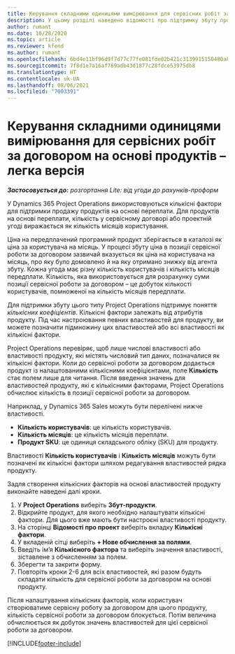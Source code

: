 ```yaml
---
title: Керування складними одиницями вимірювання для сервісних робіт за договором на основі продуктів – легка версія
description: У цьому розділі наведено відомості про підтримку збуту продуктів на основі передплати.
author: rumant
ms.date: 10/28/2020
ms.topic: article
ms.reviewer: kfend
ms.author: rumant
ms.openlocfilehash: 6bd4e11bf96d9f7d77c77fe081fde02b421c3139915150480a8d1a4d812887f6
ms.sourcegitcommit: 7f8d1e7a16af769adb43d1877c28fdce53975db8
ms.translationtype: HT
ms.contentlocale: uk-UA
ms.lasthandoff: 08/06/2021
ms.locfileid: "7003391"
---
```

# <a name="manage-complex-units-for-product-based-contract-lines---lite"></a>Керування складними одиницями вимірювання для сервісних робіт за договором на основі продуктів – легка версія

_**Застосовується до:** розгортання Lite: від угоди до рахунків-проформ_

У Dynamics 365 Project Operations використовуються кількісні фактори для підтримки продажу продуктів на основі переплати. Для продуктів на основі переплати, кількість у сервісному договорі або проектній угоді виражається як кількість місяців користування.

Ціна на передплачений програмний продукт зберігається в каталозі як ціна за користувача на місяць. У процесі збуту ціна в позиції сервісної роботи за договором зазвичай вказується як ціна на користувача на місяць, про яку було домовлено й на яку отримано знижку від агента збуту. Кожна угода має різну кількість користувачів і кількість місяців передплати. Кількість, яка використовується для розрахунку суми позиції сервісної роботи за договором – це добуток кількості користувачів, помноженої на кількість місяців передплати.

Для підтримки збуту цього типу Project Operations підтримує поняття *кількісних коефіцієнтів*. Кількісні фактори залежать від атрибутів продукту. Під час настроювання певних властивостей для продукту, ви можете позначити підмножину цих властивостей або всі властивості як кількісні фактори.

Project Operations перевіряє, щоб лише числові властивості або властивості продукту, які містять числовий тип даних, позначалися як кількісні фактори. Коли до сервісної роботи за договором додається продукт із налаштованими кількісними коефіцієнтами, поле **Кількість** стає полем лише для читання. Після введення значень для властивостей продукту, які є кількісними факторами, Project Operations обчислює кількість в позиції сервісної роботи за договором.

Наприклад, у Dynamics 365 Sales можуть бути перелічені нижче властивості.

- **Кількість користувачів**: це кількість користувачів.
- **Кількість місяців**: це кількість місяців переплати.
- **Продукт SKU**: це одиниця складського обліку (SKU) для продукту.

Властивості **Кількість користувачів** і **Кількість місяців** можуть бути позначені як кількісні фактори шляхом редагування властивостей рядка продукту.

Задля створення кількісних факторів на основі властивостей продукту виконайте наведені далі кроки.

1. У **Project Operations** виберіть **Збут-продукти**.
2. Відкрийте продукт, для якого необхідно налаштувати кількісні фактори. Для цього вже мають бути настроєні властивості продукту.
3. На сторінці **Відомості про проект** виберіть вкладку **Кількісні фактори**.
4. У вкладеній сітці виберіть **+ Нове обчислення за полями**.
5. Введіть ім’я **Кількісного фактора** та виберіть значення властивості, зіставлене з обчисленням за полем.
6. Зберегти та закрити форму.
7. Повторіть кроки 2-6 для всіх властивостей, які разом будуть складати кількість для сервісної роботи за договором на основі продукту.

Після налаштування кількісних факторів, коли користувач створюватиме сервісну роботу за договором для цього продукту, кількість сервісної роботи за договором блокується. Потім величина обчислюється як добуток значень властивостей для цієї сервісної роботи за договором.


[!INCLUDE[footer-include](../../includes/footer-banner.md)]